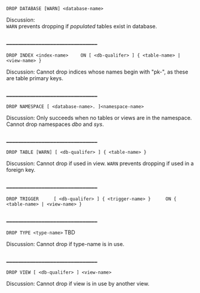 `DROP DATABASE [WARN] <database-name>`

Discussion:  
`WARN` prevents dropping if *populated* tables exist in database.

### _______________________________


`DROP INDEX <index-name>`
`    ON [ <db-qualifer> ] { <table-name> | <view-name> }`

Discussion:
Cannot drop indices whose names begin with "pk-", as these are table primary keys.

### _______________________________


`DROP NAMESPACE [ <database-name>. ]<namespace-name>`

Discussion:
Only succeeds when no tables or views are in the namespace.
Cannot drop namespaces *dbo* and *sys*.

### _______________________________


`DROP TABLE [WARN] [ <db-qualifer> ] { <table-name> }`

Discussion: 
Cannot drop if used in view. 
`WARN` prevents dropping if used in a foreign key.

### _______________________________


`DROP TRIGGER`
`     [ <db-qualifer> ] { <trigger-name> }`
`     ON { <table-name> | <view-name> }`

### _______________________________


`DROP TYPE <type-name>`
TBD

Discussion: 
Cannot drop if type-name is in use.


### _______________________________


`DROP VIEW [ <db-qualifer> ] <view-name>`

Discussion: Cannot drop if view is in use by another view.